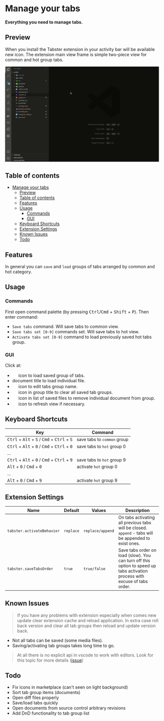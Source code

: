 # Manage your tabs

**Everything you need to manage tabs.**

## Preview

When you install the Tabster extension in your activity bar will be available new icon. The extension main view frame is simple two-piece view for common and hot group tabs.

![preview](images/preview.gif)

## Table of contents

- [Manage your tabs](#manage-your-tabs)
  - [Preview](#preview)
  - [Table of contents](#table-of-contents)
  - [Features](#features)
  - [Usage](#usage)
    - [Commands](#commands)
    - [GUI](#gui)
  - [Keyboard Shortcuts](#keyboard-shortcuts)
  - [Extension Settings](#extension-settings)
  - [Known Issues](#known-issues)
  - [Todo](#todo)

## Features

In general you can `save` and `load` groups of tabs arranged by common and hot category.

## Usage

### Commands

First open command palette (by pressing <kbd>Ctrl</kbd>/<kbd>Cmd</kbd> + <kbd>Shift</kbd> + <kbd>P</kbd>). Then enter command:

- `Save tabs` command. Will save tabs to common view.
- `Save tabs set [0-9]` commands set. Will save tabs to hot view.
- `Activate tabs set [0-9]` command to load previously saved hot tabs group.

### GUI

Click at:

- <img src="images/activate.png" alt="activate icon" /> icon to load saved group of tabs.
- document title to load individual file.
- <img src="images/edit.png" alt="edit icon" /> icon to edit tabs group name.
- <img src="images/remove.png" alt="remove icon" /> icon in group title to clear all saved tab groups.
- <img src="images/remove.png" alt="remove icon" /> icon in list of saved files to remove individual document from group.
- <img src="images/refresh.png" alt="refresh icon" /> icon to refresh view if necessary.

## Keyboard Shortcuts

| Key                                                                                               | Command                     |
| ------------------------------------------------------------------------------------------------- | --------------------------- |
| <kbd>Ctrl</kbd> + <kbd>Alt</kbd> + <kbd>S</kbd> / <kbd>Cmd</kbd> + <kbd>Ctrl</kbd> + <kbd>S</kbd> | save tabs to `common` group |
| <kbd>Ctrl</kbd> + <kbd>Alt</kbd> + <kbd>0</kbd> / <kbd>Cmd</kbd> + <kbd>Ctrl</kbd> + <kbd>0</kbd> | save tabs to `hot` group 0  |
| ...                                                                                               |
| <kbd>Ctrl</kbd> + <kbd>Alt</kbd> + <kbd>0</kbd> / <kbd>Cmd</kbd> + <kbd>Ctrl</kbd> + <kbd>9</kbd> | save tabs to `hot` group 9  |
| <kbd>Alt</kbd> + <kbd>0</kbd> / <kbd>Cmd</kbd> + <kbd>0</kbd>                                     | activate `hot` group 0      |
| ...                                                                                               |
| <kbd>Alt</kbd> + <kbd>0</kbd> / <kbd>Cmd</kbd> + <kbd>9</kbd>                                     | activate `hot` group 9      |

## Extension Settings

| Name                       | Default   | Values           | Description                                                                                                                 |
| -------------------------- | --------- | ---------------- | --------------------------------------------------------------------------------------------------------------------------- |
| `tabster.activateBehavior` | `replace` | `replace/append` | On tabs activating all previous tabs will be closed. `append` - tabs will be appended to exist ones.                        |
| `tabster.saveTabsOrder`    | `true`    | `true/false`     | Save tabs order on load (slow). You can turn off this option to speed up tabs activation process with excuse of tabs order. |

## Known Issues

> If you have any problems with extension especially when comes new update clear extension cache and reload application. In extra case roll back version and clear all tab groups then reload and update version back.

- Not all tabs can be saved (some media files).
- Saving/activating tab groups takes long time to go.

> At all there is no explicit api in vscode to work with editors. Look for this topic for more details ([issue](https://github.com/microsoft/vscode/issues/15178))

## Todo

- Fix icons in marketplace (can't seen on light background)
- Sort tab group items (documents)
- Open diff files properly
- Save/load tabs quickly
- Open documents from source control arbitrary revisions
- Add DnD functionality to tab group list
